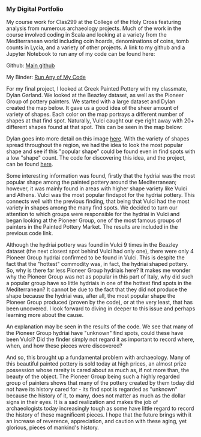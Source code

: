 
### My Digital Portfolio

My course work for Clas299 at the College of the Holy Cross featuring analysis from numerous archaeology projects. Much of the work in the course involved coding in Scala and looking at a variety from the Mediterranean world including coin hoards, denominations of coins, tomb counts in Lycia, and a variety of other projects. A link to my github and a Jupyter Notebook to run any of my code can be found here:

Github:
[Main github](https://github.com/mattpiekarczyk/clas299) 

My Binder:
[Run Any of My Code](https://hub.gke.mybinder.org/user/mattpiekarczyk-clas299-e0cn8mo0/tree)


For my final project, I looked at Greek Painted Pottery with my classmate, Dylan Garland. We looked at the Beazley dataset, as well as the Pioneer Group of pottery painters. We started with a large dataset and Dylan created the map below. It gave us a good idea of the sheer amount of variety of shapes. Each color on the map portrays a different number of shapes at that find spot. Naturally, Vulci caught our eye right away with 20+ different shapes found at that spot. This can be seen in the map below:

Dylan goes into more detail on this image [here](https://dylangarland21.github.io/portfolio/).
With the variety of shapes spread throughout the region, we had the idea to look the most popular shape and see if this "popular shape" could be found even in find spots with a low "shape" count. The code for discovering this idea, and the project, can be found [here](https://mybinder.org/v2/gh/MattPiekarczyk/clas299/master?filepath=FinalProjectCode_2.ipynb).

Some interesting information was found, firstly that the hydriai was the most popular shape among the painted pottery around the Mediterranean; however, it was mainly found in areas with higher shape variety like Vulci and Athens. Vulci was the most popular findspot for the hydriai pottery. This connects well with the previous finding, that being that Vulci had the most variety in shapes among the many find spots. We decided to turn our attention to which groups were responsible for the hydriai in Vulci and began looking at the Pioneer Group, one of the most famous groups of painters in the Painted Pottery Market. The results are included in the previous code link. 

Although the hydriai pottery was found in Vulci 9 times in the Beazley dataset (the next closest spot behind Vulci had only one), there were only 4 Pioneer Group hydriai confirmed to be found in Vulci. This is despite the fact that the "hottest" commodity was, in fact, the hydriai shaped pottery. So, why is there far less Pioneer Group hydriais here? It makes me wonder why the Pioneer Group was not as popular in this part of Italy, why did such a popular group have so little hydriais in one of the hottest find spots in the Mediterranean? It cannot be due to the fact that they did not produce the shape because the hydriai was, after all,  the most popular shape the Pioneer Group produced (proven by the code), or at the very least, that has been uncovered. I look forward to diving in deeper to this issue and perhaps learning more about the cause. 

An explanation may be seen in the results of the code. We see that many of the Pioneer Group hydriai have "unknown" find spots, could these have been Vulci? Did the finder simply not regard it as important to record where, when, and how these pieces were discovered?

And so, this brought up a fundamental problem with archaeology. Many of this beautiful painted pottery is sold today at high prices, an almost prize possession whose rareity is cared about as much as, if not more than, the beauty of the object. The Pioneer Group being such a highly regarded group of painters shows that many of the pottery created by them today did not have its history cared for - its find spot is regarded as "unknown" because the history of it, to many, does not matter as much as the dollar signs in their eyes. It is a sad realization and makes the job of archaeologists today increasingly tough as some have little regard to record the history of these magnificent pieces. I hope that the future brings with it an increase of reverence, appreciation, and caution with these aging, yet glorious, pieces of mankind's history.
